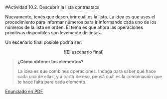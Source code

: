 #Actividad 10.2. Descubrir la lista contraataca

Nuevamente, tenés que descrubrir cuál es la lista. 
La idea es que uses el procedimiento para informar números para ir informando cada uno de los números de la lista en orden.
El tema es que ahora las operaciones primitivas disponibles son levemente distintas...

Un escenario final posible podría ser:

<center>
![El escenario final]
</center>

> **¿Cómo obtener los elementos?**
>
> La idea es que combines operaciones. Indagá para saber qué hace cada una de ellas, y a partir de eso, pensá
> cuál es la combinación que te hace falta para cada elemento.

[Enunciado en PDF][PDF]

[PDF]: 
https://raw.githubusercontent.com/gobstones/laprogramacionysudidactica2/master/Proyectos/10.Lists%20y%20operaciones%20de%20listas/10.2.Descubrir%20la%20lista%20contraataca/resources/description.pdf "Enunciado de 'Descubrir la lista contraataca' en PDF"